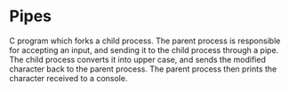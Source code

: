 # Pipes

C program which forks a child process. The parent process is
responsible for accepting an input, and sending it to the child process through a
pipe. The child process converts it into upper case, and sends the modified character 
back to the parent process. The parent process then prints the character received to a console.
